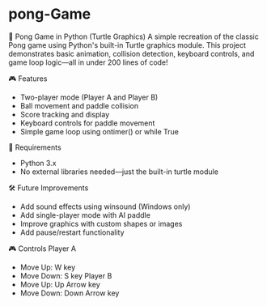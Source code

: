 # pong-Game
🐢 Pong Game in Python (Turtle Graphics)
A simple recreation of the classic Pong game using Python's built-in Turtle graphics module. This project demonstrates basic animation, collision detection, keyboard controls, and game loop logic—all in under 200 lines of code!

🎮 Features
- Two-player mode (Player A and Player B)
- Ball movement and paddle collision
- Score tracking and display
- Keyboard controls for paddle movement
- Simple game loop using ontimer() or while True

🧰 Requirements
- Python 3.x
- No external libraries needed—just the built-in turtle module

🛠️ Future Improvements
- Add sound effects using winsound (Windows only)
- Add single-player mode with AI paddle
- Improve graphics with custom shapes or images
- Add pause/restart functionality

🎮 Controls
Player A
- Move Up: W key
- Move Down: S key
Player B
- Move Up: Up Arrow key
- Move Down: Down Arrow key
